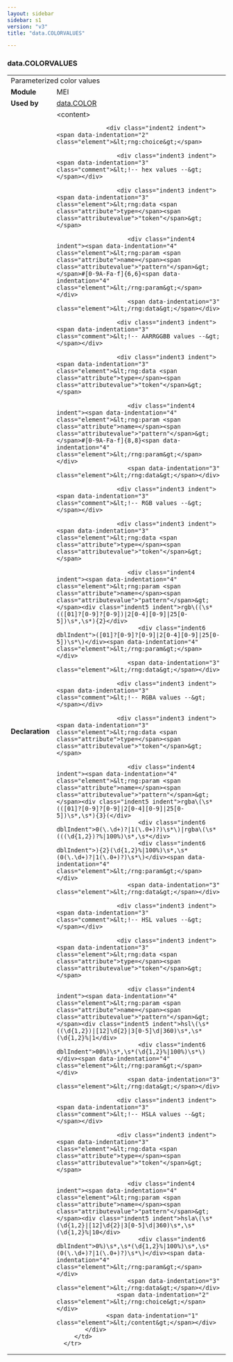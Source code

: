```yaml
---
layout: sidebar
sidebar: s1
version: "v3"
title: "data.COLORVALUES"

---
```


<div class="macroSpec">
   <h3 id="data.COLORVALUES">data.COLORVALUES</h3>
   <table class="wovenodd">
      <tr>
         <td colspan="2" class="wovenodd-col2">Parameterized color values</td>
      </tr>
      <tr>
         <td class="wovenodd-col1"><strong>Module</strong></td>
         <td class="wovenodd-col2">MEI</td>
      </tr>
      <tr>
         <td class="wovenodd-col1"><strong>Used by</strong></td>
         <td class="wovenodd-col2">
            <div class="parent"><a class="link_odd" href="{{ site.baseurl }}/{{ page.version }}/data-types/data.COLOR.html">data.COLOR</a></div>
         </td>
      </tr>
      <tr>
         <td class="wovenodd-col1"><strong>Declaration</strong></td>
         <td class="wovenodd-col2">
            <div xml:space="preserve" class="pre">
               <div class="indent1 indent"><span data-indentation="1" class="element">&lt;content&gt;</span>
                  
                  <div class="indent2 indent"><span data-indentation="2" class="element">&lt;rng:choice&gt;</span>
                     
                     <div class="indent3 indent"><span data-indentation="3" class="comment">&lt;!-- hex values --&gt;</span></div>
                     
                     <div class="indent3 indent"><span data-indentation="3" class="element">&lt;rng:data <span class="attribute">type=</span><span class="attributevalue">"token"</span>&gt;</span>
                        
                        <div class="indent4 indent"><span data-indentation="4" class="element">&lt;rng:param <span class="attribute">name=</span><span class="attributevalue">"pattern"</span>&gt;</span>#[0-9A-Fa-f]{6,6}<span data-indentation="4" class="element">&lt;/rng:param&gt;</span></div>
                        <span data-indentation="3" class="element">&lt;/rng:data&gt;</span></div>
                     
                     <div class="indent3 indent"><span data-indentation="3" class="comment">&lt;!-- AARRGGBB values --&gt;</span></div>
                     
                     <div class="indent3 indent"><span data-indentation="3" class="element">&lt;rng:data <span class="attribute">type=</span><span class="attributevalue">"token"</span>&gt;</span>
                        
                        <div class="indent4 indent"><span data-indentation="4" class="element">&lt;rng:param <span class="attribute">name=</span><span class="attributevalue">"pattern"</span>&gt;</span>#[0-9A-Fa-f]{8,8}<span data-indentation="4" class="element">&lt;/rng:param&gt;</span></div>
                        <span data-indentation="3" class="element">&lt;/rng:data&gt;</span></div>
                     
                     <div class="indent3 indent"><span data-indentation="3" class="comment">&lt;!-- RGB values --&gt;</span></div>
                     
                     <div class="indent3 indent"><span data-indentation="3" class="element">&lt;rng:data <span class="attribute">type=</span><span class="attributevalue">"token"</span>&gt;</span>
                        
                        <div class="indent4 indent"><span data-indentation="4" class="element">&lt;rng:param <span class="attribute">name=</span><span class="attributevalue">"pattern"</span>&gt;</span><div class="indent5 indent">rgb\((\s*(([01]?[0-9]?[0-9])|2[0-4][0-9]|25[0-5])\s*,\s*){2}</div>
                           <div class="indent6 dblIndent">([01]?[0-9]?[0-9]|2[0-4][0-9]|25[0-5])\s*\)</div><span data-indentation="4" class="element">&lt;/rng:param&gt;</span></div>
                        <span data-indentation="3" class="element">&lt;/rng:data&gt;</span></div>
                     
                     <div class="indent3 indent"><span data-indentation="3" class="comment">&lt;!-- RGBA values --&gt;</span></div>
                     
                     <div class="indent3 indent"><span data-indentation="3" class="element">&lt;rng:data <span class="attribute">type=</span><span class="attributevalue">"token"</span>&gt;</span>
                        
                        <div class="indent4 indent"><span data-indentation="4" class="element">&lt;rng:param <span class="attribute">name=</span><span class="attributevalue">"pattern"</span>&gt;</span><div class="indent5 indent">rgba\(\s*(([01]?[0-9]?[0-9]|2[0-4][0-9]|25[0-5])\s*,\s*){3}(</div>
                           <div class="indent6 dblIndent">0(\.\d+)?|1(\.0+)?)\s*\)|rgba\(\s*(((\d{1,2})?%|100%)\s*,\s*</div>
                           <div class="indent6 dblIndent">){2}(\d{1,2}%|100%)\s*,\s*(0(\.\d+)?|1(\.0+)?)\s*\)</div><span data-indentation="4" class="element">&lt;/rng:param&gt;</span></div>
                        <span data-indentation="3" class="element">&lt;/rng:data&gt;</span></div>
                     
                     <div class="indent3 indent"><span data-indentation="3" class="comment">&lt;!-- HSL values --&gt;</span></div>
                     
                     <div class="indent3 indent"><span data-indentation="3" class="element">&lt;rng:data <span class="attribute">type=</span><span class="attributevalue">"token"</span>&gt;</span>
                        
                        <div class="indent4 indent"><span data-indentation="4" class="element">&lt;rng:param <span class="attribute">name=</span><span class="attributevalue">"pattern"</span>&gt;</span><div class="indent5 indent">hsl\(\s*((\d{1,2})|[12]\d{2}|3[0-5]\d|360)\s*,\s*(\d{1,2}%|1</div>
                           <div class="indent6 dblIndent">00%)\s*,\s*(\d{1,2}%|100%)\s*\)</div><span data-indentation="4" class="element">&lt;/rng:param&gt;</span></div>
                        <span data-indentation="3" class="element">&lt;/rng:data&gt;</span></div>
                     
                     <div class="indent3 indent"><span data-indentation="3" class="comment">&lt;!-- HSLA values --&gt;</span></div>
                     
                     <div class="indent3 indent"><span data-indentation="3" class="element">&lt;rng:data <span class="attribute">type=</span><span class="attributevalue">"token"</span>&gt;</span>
                        
                        <div class="indent4 indent"><span data-indentation="4" class="element">&lt;rng:param <span class="attribute">name=</span><span class="attributevalue">"pattern"</span>&gt;</span><div class="indent5 indent">hsla\(\s*(\d{1,2}|[12]\d{2}|3[0-5]\d|360)\s*,\s*(\d{1,2}%|10</div>
                           <div class="indent6 dblIndent">0%)\s*,\s*(\d{1,2}%|100%)\s*,\s*(0(\.\d+)?|1(\.0+)?)\s*\)</div><span data-indentation="4" class="element">&lt;/rng:param&gt;</span></div>
                        <span data-indentation="3" class="element">&lt;/rng:data&gt;</span></div>
                     <span data-indentation="2" class="element">&lt;/rng:choice&gt;</span></div>
                  <span data-indentation="1" class="element">&lt;/content&gt;</span></div>
            </div>
         </td>
      </tr>
   </table>
</div>